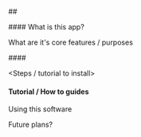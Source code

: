 ##<App Name>

####<Introduction> 
What is this app?

What are it's core features / purposes

####<Getting started>

<intended Audience>

<Env Setup> 

<Steps / tutorial to install>


#### Tutorial / How to guides
Using this software

Future plans?